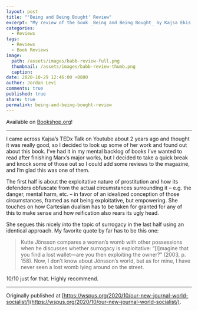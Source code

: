 ```yaml
---
layout: post
title: "'Being and Being Bought' Review"
excerpt: "My review of the book _Being and Being Bought_ by Kajsa Ekis Ekman."
categories:
  - Reviews
tags:
  - Reviews
  - Book Reviews
image: 
  path: /assets/images/babb-review-full.png
  thumbnail: /assets/images/babb-review-thumb.png
  caption:
date: 2020-10-29 12:46:00 +0800
author: Jordan Levi
comments: true
published: true
share: true
permalink: being-and-being-bought-review
---
```

Available on [Bookshop.org](https://bookshop.org/books/being-and-being-bought-prostitution-surrogacy-and-the-split-self/9781742198767)!

<hr>

I came across Kajsa’s TEDx Talk on Youtube about 2 years ago and thought it was really good, so I decided to look up some of her work and found out about this book. I’ve had it in my mental backlog of books I’ve wanted to read after finishing Marx’s major works, but I decided to take a quick break and knock some of those out so I could add some reviews to the magazine, and I’m glad this was one of them.

The first half is about the exploitative nature of prostitution and how its defenders obfuscate from the actual circumstances surrounding it – e.g. the danger, mental harm, etc. – in favor of an idealized conception of those circumstances, framed as not being exploitative, but empowering. She touches on how Cartesian dualism has to be taken for granted for any of this to make sense and how reification also rears its ugly head.

She segues this nicely into the topic of surrogacy in the last half using an identical approach. My favorite quote by far has to be this one:

<blockquote>Kutte Jönsson compares a woman’s womb with other possessions when he discusses whether surrogacy is exploitative: “[I]magine that you find a lost wallet—are you then exploiting the owner?” (2003, p. 158). Now, I don’t know about Jönsson’s world, but as for mine, I have never seen a lost womb lying around on the street.</blockquote>

10/10 just for that. Highly recommend.

<hr>

Originally published at [https://wspus.org/2020/10/our-new-journal-world-socialist/](https://wspus.org/2020/10/our-new-journal-world-socialist/).
